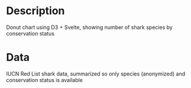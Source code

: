 # Description
Donut chart using D3 + Svelte, showing number of shark species by conservation status

# Data
IUCN Red List shark data, summarized so only species (anonymized) and conservation status is available
